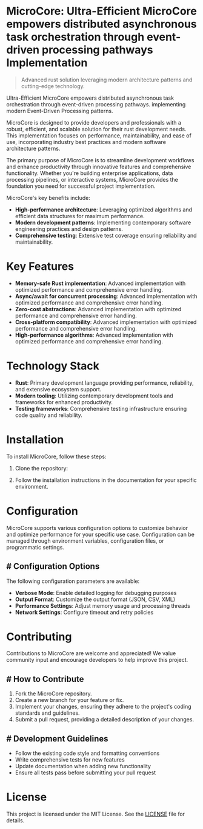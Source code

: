 <!-- fallback_MicroCore_20250804194402_74188 -->

# MicroCore: Ultra-Efficient MicroCore empowers distributed asynchronous task orchestration through event-driven processing pathways Implementation
> Advanced rust solution leveraging modern architecture patterns and cutting-edge technology.

Ultra-Efficient MicroCore empowers distributed asynchronous task orchestration through event-driven processing pathways. implementing modern Event-Driven Processing patterns.

MicroCore is designed to provide developers and professionals with a robust, efficient, and scalable solution for their rust development needs. This implementation focuses on performance, maintainability, and ease of use, incorporating industry best practices and modern software architecture patterns.

The primary purpose of MicroCore is to streamline development workflows and enhance productivity through innovative features and comprehensive functionality. Whether you're building enterprise applications, data processing pipelines, or interactive systems, MicroCore provides the foundation you need for successful project implementation.

MicroCore's key benefits include:

* **High-performance architecture**: Leveraging optimized algorithms and efficient data structures for maximum performance.
* **Modern development patterns**: Implementing contemporary software engineering practices and design patterns.
* **Comprehensive testing**: Extensive test coverage ensuring reliability and maintainability.

# Key Features

* **Memory-safe Rust implementation**: Advanced implementation with optimized performance and comprehensive error handling.
* **Async/await for concurrent processing**: Advanced implementation with optimized performance and comprehensive error handling.
* **Zero-cost abstractions**: Advanced implementation with optimized performance and comprehensive error handling.
* **Cross-platform compatibility**: Advanced implementation with optimized performance and comprehensive error handling.
* **High-performance algorithms**: Advanced implementation with optimized performance and comprehensive error handling.

# Technology Stack

* **Rust**: Primary development language providing performance, reliability, and extensive ecosystem support.
* **Modern tooling**: Utilizing contemporary development tools and frameworks for enhanced productivity.
* **Testing frameworks**: Comprehensive testing infrastructure ensuring code quality and reliability.

# Installation

To install MicroCore, follow these steps:

1. Clone the repository:


2. Follow the installation instructions in the documentation for your specific environment.

# Configuration

MicroCore supports various configuration options to customize behavior and optimize performance for your specific use case. Configuration can be managed through environment variables, configuration files, or programmatic settings.

## # Configuration Options

The following configuration parameters are available:

* **Verbose Mode**: Enable detailed logging for debugging purposes
* **Output Format**: Customize the output format (JSON, CSV, XML)
* **Performance Settings**: Adjust memory usage and processing threads
* **Network Settings**: Configure timeout and retry policies

# Contributing

Contributions to MicroCore are welcome and appreciated! We value community input and encourage developers to help improve this project.

## # How to Contribute

1. Fork the MicroCore repository.
2. Create a new branch for your feature or fix.
3. Implement your changes, ensuring they adhere to the project's coding standards and guidelines.
4. Submit a pull request, providing a detailed description of your changes.

## # Development Guidelines

* Follow the existing code style and formatting conventions
* Write comprehensive tests for new features
* Update documentation when adding new functionality
* Ensure all tests pass before submitting your pull request

# License

This project is licensed under the MIT License. See the [LICENSE](https://github.com/Coralnws/MicroCore/blob/main/LICENSE) file for details.

